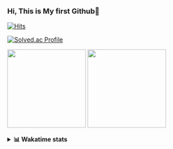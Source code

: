 ### Hi, This is My first Github👋
[![Hits](https://hits.seeyoufarm.com/api/count/incr/badge.svg?url=https%3A%2F%2Fgithub.com%2FJonghyun-Park1027&count_bg=%2379C83D&title_bg=%23555555&icon=&icon_color=%23E7E7E7&title=hits&edge_flat=false)](https://hits.seeyoufarm.com)
<br>

[![Solved.ac Profile](http://mazassumnida.wtf/api/v2/generate_badge?boj=ppjjhh1027)](https://solved.ac/ppjjhh1027/)

<p>
  <img height="180em" src="https://github-readme-stats-eight-rho-29.vercel.app/api?username=Jonghyun-Park1027&show_icons=true&include_all_commits=true&bg_color=30,e96443,904e95&title_color=fff&text_color=fff">
  <img height="180em" src="https://github-readme-stats-eight-rho-29.vercel.app/api/top-langs/?username=Jonghyun-Park1027&layout=compact&bg_color=30,e96443,904e95&title_color=fff&text_color=fff">


</p>
<details>
<summary><b>📊 Wakatime stats</b><br></summary>
<div>
<hr/>




<!--START_SECTION:waka-->
![Code Time](http://img.shields.io/badge/Code%20Time-74%20hrs%201%20min-blue)

![Profile Views](http://img.shields.io/badge/Profile%20Views-539-blue)

**🐱 My GitHub Data** 

> 🏆 89 Contributions in the Year 2023
 > 
> 📦 31.5 kB Used in GitHub's Storage 
 > 
> 🚫 Not Opted to Hire
 > 
> 📜 8 Public Repositories 
 > 
> 🔑 4 Private Repositories  
 > 
**I'm an Early 🐤** 

```text
🌞 Morning    12 commits     ██░░░░░░░░░░░░░░░░░░░░░░░   9.68% 
🌆 Daytime    72 commits     ██████████████░░░░░░░░░░░   58.06% 
🌃 Evening    34 commits     ██████░░░░░░░░░░░░░░░░░░░   27.42% 
🌙 Night      6 commits      █░░░░░░░░░░░░░░░░░░░░░░░░   4.84%

```
📅 **I'm Most Productive on Sunday** 

```text
Monday       8 commits      █░░░░░░░░░░░░░░░░░░░░░░░░   6.45% 
Tuesday      7 commits      █░░░░░░░░░░░░░░░░░░░░░░░░   5.65% 
Wednesday    4 commits      ░░░░░░░░░░░░░░░░░░░░░░░░░   3.23% 
Thursday     1 commits      ░░░░░░░░░░░░░░░░░░░░░░░░░   0.81% 
Friday       24 commits     ████░░░░░░░░░░░░░░░░░░░░░   19.35% 
Saturday     37 commits     ███████░░░░░░░░░░░░░░░░░░   29.84% 
Sunday       43 commits     ████████░░░░░░░░░░░░░░░░░   34.68%

```


📊 **This Week I Spent My Time On** 

```text
⌚︎ Time Zone: Asia/Seoul

💬 Programming Languages: 
Jupyter                  8 hrs 43 mins       ██████████████████░░░░░░░   74.08% 
Markdown                 2 hrs 2 mins        ████░░░░░░░░░░░░░░░░░░░░░   17.34% 
CSV/TSV                  40 mins             █░░░░░░░░░░░░░░░░░░░░░░░░   5.69% 
Python                   10 mins             ░░░░░░░░░░░░░░░░░░░░░░░░░   1.51% 
GitIgnore file           9 mins              ░░░░░░░░░░░░░░░░░░░░░░░░░   1.38%

🔥 Editors: 
PyCharm                  11 hrs 46 mins      █████████████████████████   100.0%

🐱‍💻 Projects: 
Codingtest               6 hrs               ████████████░░░░░░░░░░░░░   51.04% 
Dacon                    2 hrs 21 mins       █████░░░░░░░░░░░░░░░░░░░░   19.97% 
포디블록                     1 hr 54 mins        ████░░░░░░░░░░░░░░░░░░░░░   16.23% 
Time series              36 mins             █░░░░░░░░░░░░░░░░░░░░░░░░   5.22% 
English_study_Program    33 mins             █░░░░░░░░░░░░░░░░░░░░░░░░   4.8%

💻 Operating System: 
Windows                  11 hrs 46 mins      █████████████████████████   100.0%

```

**I Mostly Code in Jupyter Notebook** 

```text
Jupyter Notebook         6 repos             ████████████████░░░░░░░░░   66.67% 
Python                   1 repo              ██░░░░░░░░░░░░░░░░░░░░░░░   11.11% 
HTML                     1 repo              ██░░░░░░░░░░░░░░░░░░░░░░░   11.11% 
R                        1 repo              ██░░░░░░░░░░░░░░░░░░░░░░░   11.11%

```



 Last Updated on 17/01/2023 18:43:48 UTC
<!--END_SECTION:waka-->
</details>



